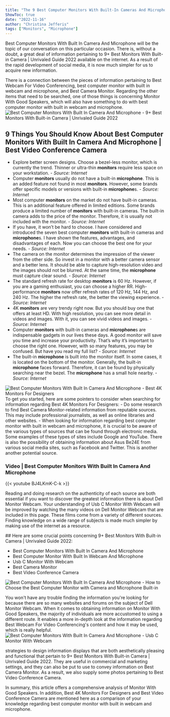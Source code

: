 ```yaml
---
title: "The 9 Best Computer Monitors With Built-In Cameras And Microphones You Need To Know"
ShowToc: true 
date: "2022-11-16"
author: "Christina Jefferis" 
tags: ["Monitors", "Microphone"]
---
```


Best Computer Monitors With Built In Camera And Microphone will be the topic of our conversation on this particular occasion. There is, without a doubt, a great deal of information pertaining to 9+ Best Monitors With Built-in Camera | Unrivaled Guide 2022 available on the internet. As a result of the rapid development of social media, it is now much simpler for us to acquire new information.

There is a connection between the pieces of information pertaining to Best Webcam For Video Conferencing, best computer monitor with built in webcam and microphone, and Best Camera Monitor. Regarding the other items that need to be searched, one of those things is concerning Monitor With Good Speakers, which will also have something to do with best computer monitor with built in webcam and microphone.
<img loading="lazy" src="https://venturebeat.com/wp-content/uploads/2017/12/touchpc.jpg?w=542" onerror="this.onerror=null;this.src='https://blogger.googleusercontent.com/img/a/AVvXsEhe7F7TRXHtjiKvHb5vS7DmnxvpHiDyoYyYvm1nHB3Qp2_w3BnM6A2eq4v7FYxCC9bfZt3a9vIMtAYEKUiaDQbHMg-ViyGmRIj39MLp0bGFfgfYw1Dc9q_H-T0wiTm3l0Uq42dETrN9eC8aGJ9_IORZsxST1AcLR7np1koOfcc7tnHa4S8Mwz_xD9d0=s16000';" alt="Best Computer Monitors With Built In Camera And Microphone - 9+ Best Monitors With Built-in Camera | Unrivaled Guide 2022" >

## 9 Things You Should Know About Best Computer Monitors With Built In Camera And Microphone | Best Video Conference Camera
-   Explore better screen designs. Choose a bezel-less monitor, which is currently the trend. Thinner or ultra-thin **monitors** require less space on your workstation. - <cite>Source: Internet</cite>
-   Computer **monitors** usually do not have a built-in **microphone**. This is an added feature not found in most **monitors**. However, some brands offer specific models or versions with built-in **microphone**s. - <cite>Source: Internet</cite>
-   Most computer **monitors** on the market do not have built-in cameras. This is an additional feature offered in limited editions. Some brands produce a limited number of **monitors** with built-in cameras. The built-in camera adds to the price of the monitor. Therefore, it is usually not included with the monitor. - <cite>Source: Internet</cite>
-   If you have, it won’t be hard to choose. I have considered and introduced the seven best computer **monitors** with built-in cameras and **microphone**s. I have shown the features, advantages, and disadvantages of each. Now you can choose the best one for your needs. - <cite>Source: Internet</cite>
-   The camera on the monitor determines the impression of the viewer from the other side. So invest in a monitor with a better camera sensor and a better lens. It should be able to capture high-resolution video and the images should not be blurred. At the same time, the **microphone** must capture clear sound. - <cite>Source: Internet</cite>
-   The standard refresh rate for desktop **monitors** is 60 Hz. However, if you are a gaming enthusiast, you can choose a higher RR. High-performance **monitors** now offer refresh rates of 120 Hz, 144 Hz, and 240 Hz. The higher the refresh rate, the better the viewing experience. - <cite>Source: Internet</cite>
-   4K **monitors** are very trendy right now. But you should buy one that offers at least HD. With high resolution, you can see more detail in videos and images. With it, you can see vivid videos and images. - <cite>Source: Internet</cite>
-   Computer **monitors** with built-in cameras and **microphone**s are indispensable gadgets in our lives these days. A good monitor will save you time and increase your productivity. That’s why it’s important to choose the right one. However, with so many features, you may be confused. But have you read my full list? - <cite>Source: Internet</cite>
-   The built-in **microphone** is built into the monitor itself. In some cases, it is located on the bottom of the monitor. Generally, the built-in **microphone** faces forward. Therefore, it can be found by physically searching near the bezel. The **microphone** has a small hole nearby. - <cite>Source: Internet</cite>


<img loading="lazy" src="http://www.gogofinder.com.tw/books/pida/1/s/1372214534WXANrKAN.jpg" onerror="this.onerror=null;this.src='https://blogger.googleusercontent.com/img/a/AVvXsEhe7F7TRXHtjiKvHb5vS7DmnxvpHiDyoYyYvm1nHB3Qp2_w3BnM6A2eq4v7FYxCC9bfZt3a9vIMtAYEKUiaDQbHMg-ViyGmRIj39MLp0bGFfgfYw1Dc9q_H-T0wiTm3l0Uq42dETrN9eC8aGJ9_IORZsxST1AcLR7np1koOfcc7tnHa4S8Mwz_xD9d0=s16000';" alt="Best Computer Monitors With Built In Camera And Microphone - Best 4K Monitors For Designers" >
To get you started, here are some pointers to consider when searching for information regarding Best 4K Monitors For Designers:
- Do some research to find Best Camera Monitor-related information from reputable sources. This may include professional journalists, as well as online libraries and other websites.
- When looking for information regarding best computer monitor with built in webcam and microphone, it is crucial to be aware of the various types of sources that can be found through electronic media. Some examples of these types of sites include Google and YouTube. There is also the possibility of obtaining information about Asus Be24E from various social media sites, such as Facebook and Twitter. This is another another potential source.

### Video | Best Computer Monitors With Built In Camera And Microphone
{{< youtube BJ4LKmK-C-k >}} 


Reading and doing research on the authenticity of each source are both essential if you want to discover the greatest information there is about Dell Monitor Webcam.
Your understanding of Usb C Monitor With Webcam will be improved by watching the many videos on Dell Monitor Webcam that are included in this page. These films come from a variety of different sources. Finding knowledge on a wide range of subjects is made much simpler by making use of the internet as a resource.
<script async="async" data-cfasync="false" src="//normallydemandedalter.com/fe63df3c5408708b15d8dc3d9b206b31/invoke.js"></script>
<div id="container-fe63df3c5408708b15d8dc3d9b206b31"></div>
## Here are some crucial points concerning 9+ Best Monitors With Built-in Camera | Unrivaled Guide 2022:

- Best Computer Monitors With Built In Camera And Microphone
- Best Computer Monitor With Built In Webcam And Microphone
- Usb C Monitor With Webcam
- Best Camera Monitor
- Best Video Conference Camera

 <img loading="lazy" src="https://www.dtsdigitalcctv.co.uk/prodimages/22-HDMI-Monitor.jpg" onerror="this.onerror=null;this.src='https://blogger.googleusercontent.com/img/a/AVvXsEhe7F7TRXHtjiKvHb5vS7DmnxvpHiDyoYyYvm1nHB3Qp2_w3BnM6A2eq4v7FYxCC9bfZt3a9vIMtAYEKUiaDQbHMg-ViyGmRIj39MLp0bGFfgfYw1Dc9q_H-T0wiTm3l0Uq42dETrN9eC8aGJ9_IORZsxST1AcLR7np1koOfcc7tnHa4S8Mwz_xD9d0=s16000';" alt="Best Computer Monitors With Built In Camera And Microphone - How to Choose the Best Computer Monitor with Camera and Microphone Built-in" >

You won't have any trouble finding the information you're looking for because there are so many websites and forums on the subject of Dell Monitor Webcam.
When it comes to obtaining information on Monitor With Good Speakers, the majority of individuals are more accustomed to using a different route. It enables a more in-depth look at the information regarding Best Webcam For Video Conferencing's content and how it may be used, which is really helpful.
<img loading="lazy" src="https://www.familyhandyman.com/wp-content/uploads/2020/09/college-student-with-laptop-GettyImages-1137019989.jpg" onerror="this.onerror=null;this.src='https://blogger.googleusercontent.com/img/a/AVvXsEhe7F7TRXHtjiKvHb5vS7DmnxvpHiDyoYyYvm1nHB3Qp2_w3BnM6A2eq4v7FYxCC9bfZt3a9vIMtAYEKUiaDQbHMg-ViyGmRIj39MLp0bGFfgfYw1Dc9q_H-T0wiTm3l0Uq42dETrN9eC8aGJ9_IORZsxST1AcLR7np1koOfcc7tnHa4S8Mwz_xD9d0=s16000';" alt="Best Computer Monitors With Built In Camera And Microphone - Usb C Monitor With Webcam" >

strategies to design information displays that are both aesthetically pleasing and functional that pertain to 9+ Best Monitors With Built-in Camera | Unrivaled Guide 2022. They are useful in commercial and marketing settings, and they can also be put to use to convey information on Best Camera Monitor. As a result, we also supply some photos pertaining to Best Video Conference Camera.

In summary, this article offers a comprehensive analysis of Monitor With Good Speakers. In addition, Best 4K Monitors For Designers and Best Video Conference Camera are mentioned here as a comparison of your knowledge regarding best computer monitor with built in webcam and microphone.

	

